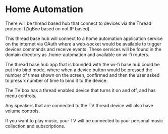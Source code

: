 # Home Automation

There will be thread based hub that connect to devices via the Thread protocol (ZigBee based on not IP based).

This thread base hub will connect to a home automation application service on the internet via OAuth where a web-socket would be available to trigger devices commands and receive events. These services will be found in the domain directory as .home-automation and available on wi-fi routers.

The thread base hub app that is bounded with the wi-fi base hub could be put into bind mode, where when a device button would be pressed the number of times shown on the screen, confirmed and then the user asked to press x number of time to bind it to the device.

The TV box has a thread enabled device that turns it on and off, and has menu controls.

Any speakers that are connected to the TV thread device will also have volume controls.

If you want to play music, your TV will be connected to your personal music collection and subscriptions.
